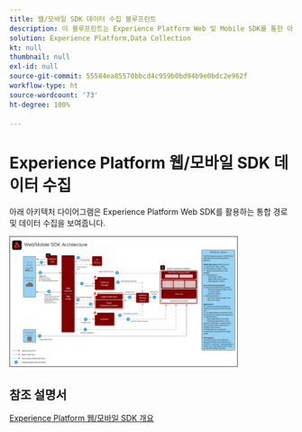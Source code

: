 ```yaml
---
title: 웹/모바일 SDK 데이터 수집 블루프린트
description: 이 블루프린트는 Experience Platform Web 및 Mobile SDK를 통한 아키텍처와 수집을 보여줍니다.
solution: Experience Platform,Data Collection
kt: null
thumbnail: null
exl-id: null
source-git-commit: 55584ea85570bbcd4c959b0bd94b9e0bdc2e962f
workflow-type: ht
source-wordcount: '73'
ht-degree: 100%

---
```


# Experience Platform 웹/모바일 SDK 데이터 수집

아래 아키텍처 다이어그램은 Experience Platform Web SDK를 활용하는 통합 경로 및 데이터 수집을 보여줍니다.

<img src="assets/web_sdk_flow.svg" alt="Experience Platform 웹 및 Mobile SDK를 사용하여 구현할 때 참조 아키텍처" style="width:80%; border:1px solid #4a4a4a" />

## 참조 설명서

[Experience Platform 웹/모바일 SDK 개요](https://experienceleague.adobe.com/docs/experience-platform/edge/home.html?lang=ko)
